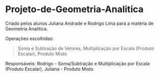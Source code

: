 # Projeto-de-Geometria-Analitica

Criado pelos alunos Juliana Andrade e Rodrigo Lima para a matéria de Geometria Analítica.

Operações escolhidas:
> Soma e Subtração de Vetores,
> Multiplicação por Escala (Produto Escalar),
> Produto Misto

Responsáveis:
Rodrigo - Soma/Subtração e Multiplicação por Escala (Produto Escalar),
Juliana - Produto Misto
